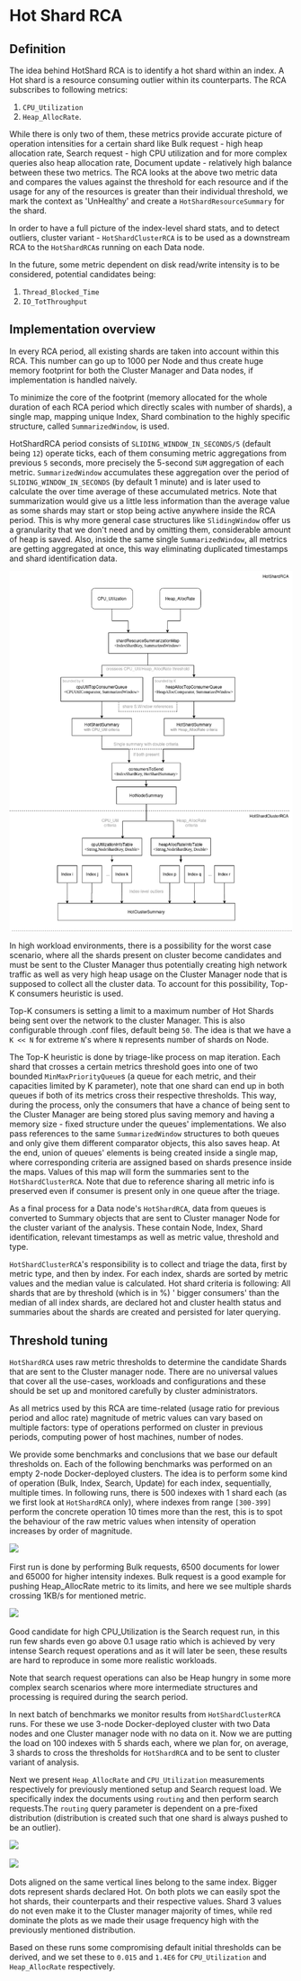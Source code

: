 # Hot Shard RCA

## Definition

The idea behind HotShard RCA is to identify a hot shard within an index. A Hot shard is a resource
consuming outlier within its counterparts. The RCA subscribes to following metrics:

1. `CPU_Utilization`
2. `Heap_AllocRate`.

While there is only two of them, these metrics provide accurate picture of operation intensities for a 
certain shard like Bulk request - high heap allocation rate, Search request - high CPU utilization and for 
more complex queries also heap allocation rate, Document update - relatively high balance between these 
two metrics.
The RCA looks at the above two metric data and compares the values against the threshold for each
resource and if the usage for any of the resources is greater than their individual threshold, we
mark the context as 'UnHealthy' and create a `HotShardResourceSummary` for the shard.

In order to have a full picture of the index-level shard stats, and to detect outliers, cluster
variant - `HotShardClusterRCA` is to be used as a downstream RCA to the `HotShardRCA`s running on
each Data node.

In the future, some metric dependent on disk read/write intensity is to be considered, potential
candidates being:

1. `Thread_Blocked_Time`
2. `IO_TotThroughput `

## Implementation overview

In every RCA period, all existing shards are taken into account within this RCA. This number can
go up to 1000 per Node and thus create huge memory footprint for both the Cluster Manager and
Data nodes, if implementation is handled naively.

To minimize the core of the footprint (memory allocated for the whole duration of each RCA period
which directly scales with number of shards), a single map, mapping unique Index, Shard combination
to the highly specific structure, called `SummarizedWindow`, is used.

HotShardRCA period consists of `SLIDING_WINDOW_IN_SECONDS/5` (default being `12`) operate ticks,
each of them consuming metric aggregations from previous `5` seconds, more precisely the 5-second `SUM`
aggregation of each metric. `SummarizedWindow` accumulates these aggregation over the period
of `SLIDING_WINDOW_IN_SECONDS` (by default 1 minute) and is later used to calculate the over time
average of these accumulated metrics. Note that summarization would give us a little less
information than the average value as some shards may start or stop being active anywhere inside the
RCA period. This is why more general case structures like `SlidingWindow` offer us a granularity
that we don't need and by omitting them, considerable amount of heap is saved. Also, inside the same
single `SummarizedWindow`, all metrics are getting aggregated at once, this way eliminating
duplicated timestamps and shard identification data.

![here](./images/structures.png)

In high workload environments, there is a possibility for the worst case scenario, where all the
shards present on cluster become candidates and must be sent to the Cluster Manager thus
potentially creating high network traffic as well as very high heap usage on the Cluster Manager
node that is supposed to collect all the cluster data. To account for this possibility, Top-K
consumers heuristic is used.

Top-K consumers is setting a limit to a maximum number of Hot Shards being sent over the network to
the cluster Manager. This is also configurable through .conf files, default being `50`. The idea is
that we have a `K << N` for extreme `N`'s where `N` represents number of shards on Node.

The Top-K heuristic is done by triage-like process on map iteration. Each shard that crosses a
certain metrics threshold goes into one of two bounded `MinMaxPriorityQueue`s (a queue for each
metric, and their capacities limited by K parameter), note that one shard can end up in both queues
if both of its metrics cross their respective thresholds. This way, during the process, only the
consumers that have a chance of being sent to the Cluster Manager are being stored plus saving
memory and having a memory size - fixed structure under the queues' implementations. We also pass
references to the same `SummarizedWindow` structures to both queues and only give them different
comparator objects, this also saves heap. At the end, union of queues' elements is being created inside a 
single map, where corresponding criteria are assigned based on shards presence inside the maps. Values of 
this map will form the summaries sent to the `HotShardClusterRCA`. Note that due to reference sharing
all metric info is preserved even if consumer is present only in one queue after the triage.

As a final process for a Data node's `HotShardRCA`, data from queues is converted to Summary
objects that are sent to Cluster manager Node for the cluster variant of the analysis. These contain
Node, Index, Shard identification, relevant timestamps as well as metric value, threshold and type.

`HotShardClusterRCA`'s responsibility is to collect and triage the data, first by metric type, and
then by index. For each index, shards are sorted by metric values and the median value is
calculated. Hot shard criteria is following: All shards that are by threshold (which is in %) '
bigger consumers' than the median of all index shards, are declared hot and cluster health status
and summaries about the shards are created and persisted for later querying.

## Threshold tuning

`HotShardRCA` uses raw metric thresholds to determine the candidate Shards that are sent to the
Cluster manager node. There are no universal values that cover all the use-cases, workloads and
configurations and these should be set up and monitored carefully by cluster administrators.

As all metrics used by this RCA are time-related (usage ratio for previous period and alloc rate)
magnitude of metric values can vary based on multiple factors: type of operations performed on
cluster in previous periods, computing power of host machines, number of nodes.

We provide some benchmarks and conclusions that we base our default thresholds on.
Each of the following benchmarks was performed on an empty 2-node Docker-deployed clusters. The idea is
to perform some kind of operation (Bulk, Index, Search, Update) for each index, sequentially,
multiple times. In following runs, there is 500 indexes with 1 shard each (as we first look
at `HotShardRCA` only), where indexes from range `[300-399]` perform the concrete operation 10 times
more than the rest, this is to spot the behaviour of the raw metric values when intensity of
operation increases by order of magnitude.

![](./images/1.jpeg)

First run is done by performing Bulk requests, 6500 documents for lower and 65000 for higher
intensity indexes. Bulk request is a good example for pushing Heap_AllocRate metric to its limits,
and here we see multiple shards crossing 1KB/s for mentioned metric.

![](./images/2.jpeg)

Good candidate for high CPU_Utilization is the Search request run, in this run few shards even go above 0.1
usage ratio which is achieved by very intense Search request operations and as it will later be
seen, these results are hard to reproduce in some more realistic workloads.

Note that search request operations can also be Heap hungry in some more complex search scenarios where more
intermediate structures and processing is required during the search period.

In next batch of benchmarks we monitor results from `HotShardClusterRCA` runs.
For these we use 3-node Docker-deployed cluster with two Data nodes and one Cluster manager node
with no data on it. Now we are putting the load on 100 indexes with 5 shards each, where we plan
for, on average, 3 shards to cross the thresholds for `HotShardRCA` and to be sent to cluster variant of
analysis.

Next we present `Heap_AllocRate` and `CPU_Utilization` measurements respectively for previously
mentioned setup and Search request load. We specifically index the documents using `routing` and then perform
search requests.The `routing` query parameter is dependent on a pre-fixed distribution (distribution is
created such that one shard is always pushed to be an outlier).

![](./images/3.jpeg)

![](./images/4.jpeg)

Dots aligned on the same vertical lines belong to the same index. Bigger dots represent shards
declared Hot.
On both plots we can easily spot the hot shards, their counterparts and their respective values.
Shard 3 values do not even make it to the Cluster manager majority of times, while red dominate the plots 
as we made their usage frequency high with the previously mentioned distribution.

Based on these runs some compromising default initial thresholds can be derived, and we set these to `0.015` and `1.4E6` for 
`CPU_Utilization`
and `Heap_AllocRate` respectively.

